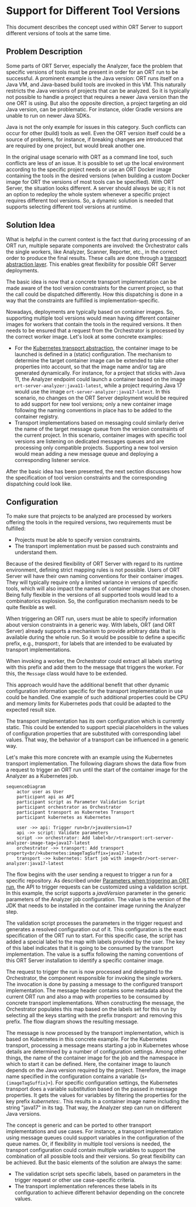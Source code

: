 # Support for Different Tool Versions

This document describes the concept used within ORT Server to support different versions of tools at the same time.

## Problem Description
Some parts of ORT Server, especially the Analyzer, face the problem that specific versions of tools must be present in order for an ORT run to be successful.
A prominent example is the Java version:
ORT runs itself on a Java VM, and Java-based build tools are invoked in this VM.
This naturally restricts the Java versions of projects that can be analyzed.
So it is typically not possible to handle a project that requires a newer Java version than the one ORT is using.
But also the opposite direction, a project targeting an old Java version, can be problematic. For instance, older Gradle versions are unable to run on newer Java SDKs.

Java is not the only example for issues in this category. Such conflicts can occur for other (build) tools as well.
Even the ORT version itself could be a source of problems, for instance, if breaking changes are introduced that are required by one project, but would break another one.

In the original usage scenario with ORT as a command line tool, such conflicts are less of an issue.
It is possible to set up the local environment according to the specific project needs or use an ORT Docker image containing the tools in the desired versions (when building a custom Docker image for ORT the versions of most tools can be specified).
With ORT Server, the situation looks different.
A server should always be up; it is not an option to redeploy the whole system whenever a specific project requires different tool versions.
So, a dynamic solution is needed that supports selecting different tool versions at runtime.

## Solution Idea
What is helpful in the current context is the fact that during processing of an ORT run, multiple separate components are involved:
the Orchestrator calls the single workers, like Analyzer, Scanner, Reporter, etc., in the correct order to produce the final results.
These calls are done through a [transport abstraction layer](../../transport/README.adoc).
This enables great flexibility for possible ORT Server deployments.

The basic idea is now that a concrete transport implementation can be made aware of the tool version constraints for the current project, so that the call could be dispatched differently.
How this dispatching is done in a way that the constraints are fulfilled is implementation-specific.

Nowadays, deployments are typically based on container images.
So, supporting multiple tool versions would mean having different container images for workers that contain the tools in the required versions.
It then needs to be ensured that a request from the Orchestrator is processed by the correct worker image.
Let's look at some concrete examples:

* For the [Kubernetes transport abstraction](../../transport/kubernetes/README.md), the container image to be launched is defined in a (static) configuration.
  The mechanism to determine the target container image can be extended to take other properties into account, so that the image name and/or tag are generated dynamically.
  For instance, for a project that sticks with Java 11, the Analyzer endpoint could launch a container based on the image `ort-server-analyzer:java11-latest`, while a project requiring Java 17 would use the image `ort-server-analyzer:java17-latest`.
  In this scenario, no changes on the ORT Server deployment would be required to add support for new tool versions; only a new container image following the naming conventions in place has to be added to the container registry.
* Transport implementations based on messaging could similarly derive the name of the target message queue from the version constraints of the current project.
  In this scenario, container images with specific tool versions are listening on dedicated messages queues and are processing only compatible projects.
  Supporting a new tool version would mean adding a new message queue and deploying a corresponding listener service.

After the basic idea has been presented, the next section discusses how the specification of tool version constraints and the corresponding dispatching could look like.

## Configuration
To make sure that projects to be analyzed are processed by workers offering the tools in the required versions, two requirements must be fulfilled:

* Projects must be able to specify version constraints.
* The transport implementation must be passed such constraints and understand them.

Because of the desired flexibility of ORT Server with regard to its runtime environment, defining strict mapping rules is not possible.
Users of ORT Server will have their own naming conventions for their container images.
They will typically require only a limited variance in versions of specific tools, which will also impact the names of container images that are chosen.
Being fully flexible in the versions of all supported tools would lead to a combinatorics explosion.
So, the configuration mechanism needs to be quite flexible as well.

When triggering an ORT run, users must be able to specify information about version constraints in a generic way.
With labels, ORT (and ORT Server) already supports a mechanism to provide arbitrary data that is available during the whole run.
So it would be possible to define a specific prefix, e.g., _transport:_, for labels that are intended to be evaluated by transport implementations.

When invoking a worker, the Orchestrator could extract all labels starting with this prefix and add them to the message that triggers the worker.
For this, the `Message` class would have to be extended.

This approach would have the additional benefit that other dynamic configuration information specific for the transport implementation in use could be handled.
One example of such additional properties could be CPU and memory limits for Kubernetes pods that could be adapted to the expected result size.

The transport implementation has its own configuration which is currently static.
This could be extended to support special placeholders in the values of configuration properties that are substituted with corresponding label values.
That way, the behavior of a transport can be influenced in a generic way.

Let's make this more concrete with an example using the Kubernetes transport implementation.
The following diagram shows the data flow from a request to trigger an ORT run until the start of the container image for the Analyzer as a Kubernetes job.

```mermaid
sequenceDiagram
    actor user as User
    participant api as API
    participant script as Parameter Validation Script
    participant orchestrator as Orchestrator
    participant transport as Kubernetes Transport
    participant kubernetes as Kubernetes
        
    user ->> api: Trigger run<br/>javaVersion=17
    api ->> script: Validate parameters
    script ->> orchestrator: Add label<br/>transport:ort-server-analyzer-image-tag=java17-latest
    orchestrator ->> transport: Add transport property<br/>kubernetes:imageTagSuffix=java17-latest
    transport ->> kubernetes: Start job with image<br/>ort-server-analyzer:java17-latest
```

The flow begins with the user sending a request to trigger a run for a specific repository.
As described under [Parameters when triggering an ORT run](../../website/docs/guides/parameter-validation-script.md), the API to trigger requests can be customized using a validation script.
In this example, the script supports a _javaVersion_ parameter in the generic parameters of the Analyzer job configuration.
The value is the version of the JDK that needs to be installed in the container image running the Analyzer step.

The validation script processes the parameters in the trigger request and generates a resolved configuration out of it.
This configuration is the exact specification of the ORT run to start.
For this specific case, the script has added a special label to the map with labels provided by the user.
The key of this label indicates that it is going to be consumed by the transport implementation.
The value is a suffix following the naming conventions of this ORT Server installation to identify a specific container image.

The request to trigger the run is now processed and delegated to the Orchestrator, the component responsible for invoking the single workers.
The invocation is done by passing a message to the configured transport implementation.
The message header contains some metadata about the current ORT run and also a map with properties to be consumed by concrete transport implementations.
When constructing the message, the Orchestrator populates this map based on the labels set for this run by selecting all the keys starting with the prefix _transport:_ and removing this prefix.
The flow diagram shows the resulting message.

The message is now processed by the transport implementation, which is based on Kubernetes in this concrete example.
For the Kubernetes transport, processing a message means starting a job in Kubernetes whose details are determined by a number of configuration settings.
Among other things, the name of the container image for the job and the namespace in which to start it can be defined.
Here, the container image to launch depends on the Java version required by the project.
Therefore, the image name specified in the configuration contains a variable (`$+{imageTagSuffix}+`).
For specific configuration settings, the Kubernetes transport does a variable substitution based on the passed in message properties.
It gets the values for variables by filtering the properties for the key prefix _kubernetes:_.
This results in a container image name including the string "java17" in its tag.
That way, the Analyzer step can run on different Java versions.

The concept is generic and can be ported to other transport implementations and use cases.
For instance, a transport implementation using message queues could support variables in the configuration of the queue names.
Or, if flexibility in multiple tool versions is needed, the transport configuration could contain multiple variables to support the combination of all possible tools and their versions.
So great flexibility can be achieved.
But the basic elements of the solution are always the same:

* The validation script sets specific labels, based on parameters in the trigger request or other use case-specific criteria.
* The transport implementation references these labels in its configuration to achieve different behavior depending on the concrete values.
